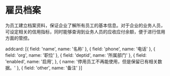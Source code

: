 # 雇员档案

为员工建立档案资料，保证企业了解所有员工的基本信息。对于企业的业务人员，可设定相关的信用指标，同时能够查询到业务人员的应收应付余额，便于进行信用方面的管控。


addcard: [{
  field: 'name',
  name: '名称'
}, {
  field: 'phone',
  name: '电话'
}, {
  field: 'org',
  name: '职位'
}, {
  field: 'deptid',
  name: '所属部门'
}, {
  field: 'enabled',
  name: '启用',
}, {
  name: '停用员工不再能使用，但是保留已有相关数据。'
}, {
  field: 'other',
  name: '备注'
}]
